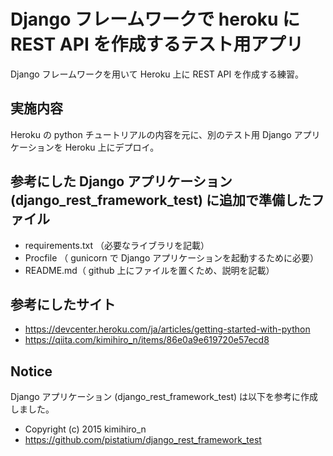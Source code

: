 # Django フレームワークで heroku に REST API を作成するテスト用アプリ

Django フレームワークを用いて Heroku 上に REST API を作成する練習。

## 実施内容

Heroku の python チュートリアルの内容を元に、別のテスト用 Django アプリケーションを Heroku 上にデプロイ。

## 参考にした Django アプリケーション (django_rest_framework_test) に追加で準備したファイル

- requirements.txt （必要なライブラリを記載）
- Procfile （ gunicorn で Django アプリケーションを起動するために必要）
- README.md（ github 上にファイルを置くため、説明を記載）


## 参考にしたサイト
- https://devcenter.heroku.com/ja/articles/getting-started-with-python
- https://qiita.com/kimihiro_n/items/86e0a9e619720e57ecd8

## Notice

Django アプリケーション (django_rest_framework_test) は以下を参考に作成しました。
- Copyright (c) 2015 kimihiro_n
- https://github.com/pistatium/django_rest_framework_test

